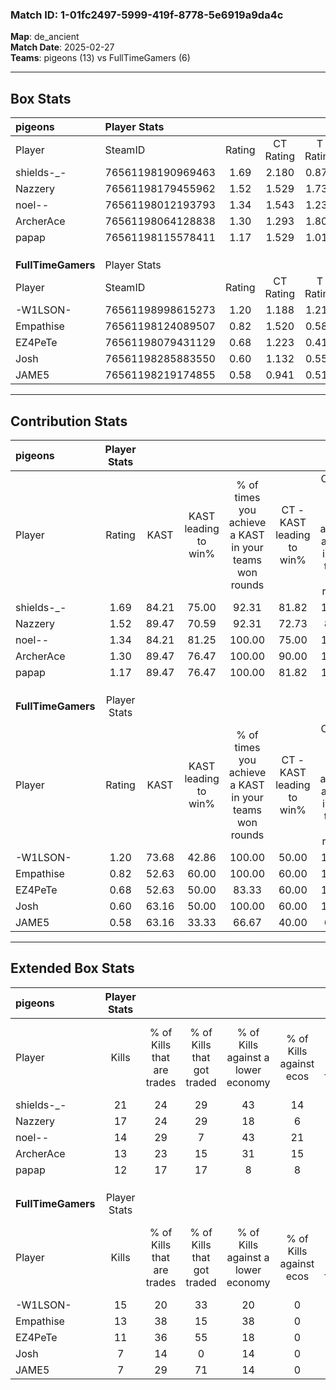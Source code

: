 ### Match ID: 1-01fc2497-5999-419f-8778-5e6919a9da4c  
**Map**: de_ancient  
**Match Date**: 2025-02-27  
**Teams**: pigeons (13) vs FullTimeGamers (6)  

---  

## Box Stats  

| **pigeons**        | Player Stats      |        |           |          |       |      |       |         |        |      |     |
| :- | :- | :-: | :-: | :-: | :-: | :-: | :-: | :-: | :-: | :-: | :-: |
| Player             | SteamID           | Rating | CT Rating | T Rating | KAST  | ADR  | Kills | Assists | Deaths | K/D  | HS% |
| shields-_-         | 76561198190969463 |  1.69  |   2.180   |  0.875   | 84.21 | 99.0 |  21   |    5    |   10   | 2.10 | 47  |
| Nazzery            | 76561198179455962 |  1.52  |   1.529   |  1.731   | 89.47 | 97.2 |  17   |    5    |   11   | 1.55 | 41  |
| noel--             | 76561198012193793 |  1.34  |   1.543   |  1.231   | 84.21 | 77.4 |  14   |    6    |   9    | 1.56 | 71  |
| ArcherAce          | 76561198064128838 |  1.30  |   1.293   |  1.800   | 89.47 | 72.8 |  13   |    7    |   10   | 1.30 | 30  |
| papap              | 76561198115578411 |  1.17  |   1.529   |  1.016   | 89.47 | 78.1 |  12   |    5    |   13   | 0.92 | 58  |
|                    |                   |        |           |          |       |      |       |         |        |      |     |
|                    |                   |        |           |          |       |      |       |         |        |      |     |
|                    |                   |        |           |          |       |      |       |         |        |      |     |
| **FullTimeGamers** | Player Stats      |        |           |          |       |      |       |         |        |      |     |
| Player             | SteamID           | Rating | CT Rating | T Rating | KAST  | ADR  | Kills | Assists | Deaths | K/D  | HS% |
| -W1LSON-           | 76561198998615273 |  1.20  |   1.188   |  1.218   | 73.68 | 83.3 |  15   |    4    |   13   | 1.15 | 66  |
| Empathise          | 76561198124089507 |  0.82  |   1.520   |  0.586   | 52.63 | 59.3 |  13   |    2    |   15   | 0.87 | 46  |
| EZ4PeTe            | 76561198079431129 |  0.68  |   1.223   |  0.412   | 52.63 | 63.3 |  11   |    2    |   17   | 0.65 | 36  |
| Josh               | 76561198285883550 |  0.60  |   1.132   |  0.557   | 63.16 | 55.7 |   7   |    5    |   16   | 0.44 | 57  |
| JAME5              | 76561198219174855 |  0.58  |   0.941   |  0.511   | 63.16 | 54.8 |   7   |    3    |   16   | 0.44 | 28  |
---  

## Contribution Stats  

| **pigeons**        | Player Stats |       |                      |                                                        |                           |                                                             |                          |                                                            |
| :- | :-: | :-: | :-: | :-: | :-: | :-: | :-: | :-: |
| Player             |    Rating    | KAST  | KAST leading to win% | % of times you achieve a KAST in your teams won rounds | CT - KAST leading to win% | CT - % of times you achieve a KAST in your teams won rounds | T - KAST leading to win% | T - % of times you achieve a KAST in your teams won rounds |
| shields-_-         |     1.69     | 84.21 |        75.00         |                         92.31                          |           81.82           |                           100.00                            |          60.00           |                           75.00                            |
| Nazzery            |     1.52     | 89.47 |        70.59         |                         92.31                          |           72.73           |                            88.89                            |          66.67           |                           100.00                           |
| noel--             |     1.34     | 84.21 |        81.25         |                         100.00                         |           75.00           |                           100.00                            |          100.00          |                           100.00                           |
| ArcherAce          |     1.30     | 89.47 |        76.47         |                         100.00                         |           90.00           |                           100.00                            |          57.14           |                           100.00                           |
| papap              |     1.17     | 89.47 |        76.47         |                         100.00                         |           81.82           |                           100.00                            |          66.67           |                           100.00                           |
|                    |              |       |                      |                                                        |                           |                                                             |                          |                                                            |
|                    |              |       |                      |                                                        |                           |                                                             |                          |                                                            |
|                    |              |       |                      |                                                        |                           |                                                             |                          |                                                            |
| **FullTimeGamers** | Player Stats |       |                      |                                                        |                           |                                                             |                          |                                                            |
| Player             |    Rating    | KAST  | KAST leading to win% | % of times you achieve a KAST in your teams won rounds | CT - KAST leading to win% | CT - % of times you achieve a KAST in your teams won rounds | T - KAST leading to win% | T - % of times you achieve a KAST in your teams won rounds |
| -W1LSON-           |     1.20     | 73.68 |        42.86         |                         100.00                         |           50.00           |                           100.00                            |          37.50           |                           100.00                           |
| Empathise          |     0.82     | 52.63 |        60.00         |                         100.00                         |           60.00           |                           100.00                            |          60.00           |                           100.00                           |
| EZ4PeTe            |     0.68     | 52.63 |        50.00         |                         83.33                          |           60.00           |                           100.00                            |          40.00           |                           66.67                            |
| Josh               |     0.60     | 63.16 |        50.00         |                         100.00                         |           60.00           |                           100.00                            |          42.86           |                           100.00                           |
| JAME5              |     0.58     | 63.16 |        33.33         |                         66.67                          |           40.00           |                            66.67                            |          28.57           |                           66.67                            |
---  

## Extended Box Stats  

| **pigeons**        | Player Stats |                            |                            |                                    |                         |                              |                                 |        |                             |                                     |                          |                               |                            |
| :- | :-: | :-: | :-: | :-: | :-: | :-: | :-: | :-: | :-: | :-: | :-: | :-: | :-: |
| Player             |    Kills     | % of Kills that are trades | % of Kills that got traded | % of Kills against a lower economy | % of Kills against ecos | % of Kills that are flawless | % of Kills that are close duels | Deaths | % of Deaths that get traded | % of Deaths against a lower economy | % of Deaths against ecos | % of Deaths that are flawless | % of Deaths that are close |
| shields-_-         |      21      |             24             |             29             |                 43                 |           14            |              71              |               10                |   10   |              0              |                 20                  |            0             |              60               |             20             |
| Nazzery            |      17      |             24             |             29             |                 18                 |            6            |              59              |                0                |   11   |             27              |                 18                  |            0             |              45               |             9              |
| noel--             |      14      |             29             |             7              |                 43                 |           21            |              64              |                0                |   9    |             33              |                 11                  |            0             |              44               |             11             |
| ArcherAce          |      13      |             23             |             15             |                 31                 |           15            |              62              |                8                |   10   |             60              |                 30                  |            0             |              40               |             20             |
| papap              |      12      |             17             |             17             |                 8                  |            8            |              83              |                0                |   13   |             46              |                 31                  |            0             |              54               |             15             |
|                    |              |                            |                            |                                    |                         |                              |                                 |        |                             |                                     |                          |                               |                            |
|                    |              |                            |                            |                                    |                         |                              |                                 |        |                             |                                     |                          |                               |                            |
|                    |              |                            |                            |                                    |                         |                              |                                 |        |                             |                                     |                          |                               |                            |
| **FullTimeGamers** | Player Stats |                            |                            |                                    |                         |                              |                                 |        |                             |                                     |                          |                               |                            |
| Player             |    Kills     | % of Kills that are trades | % of Kills that got traded | % of Kills against a lower economy | % of Kills against ecos | % of Kills that are flawless | % of Kills that are close duels | Deaths | % of Deaths that get traded | % of Deaths against a lower economy | % of Deaths against ecos | % of Deaths that are flawless | % of Deaths that are close |
| -W1LSON-           |      15      |             20             |             33             |                 20                 |            0            |              47              |               27                |   13   |             15              |                 15                  |            0             |              69               |             8              |
| Empathise          |      13      |             38             |             15             |                 38                 |            0            |              46              |               23                |   15   |             27              |                 13                  |            0             |              53               |             7              |
| EZ4PeTe            |      11      |             36             |             55             |                 18                 |            0            |              45              |                0                |   17   |              6              |                 18                  |            0             |              76               |             6              |
| Josh               |      7       |             14             |             0              |                 14                 |            0            |              43              |                0                |   16   |             38              |                 13                  |            0             |              69               |             0              |
| JAME5              |      7       |             29             |             71             |                 14                 |            0            |              71              |               14                |   16   |             19              |                 13                  |            0             |              81               |             0              |
